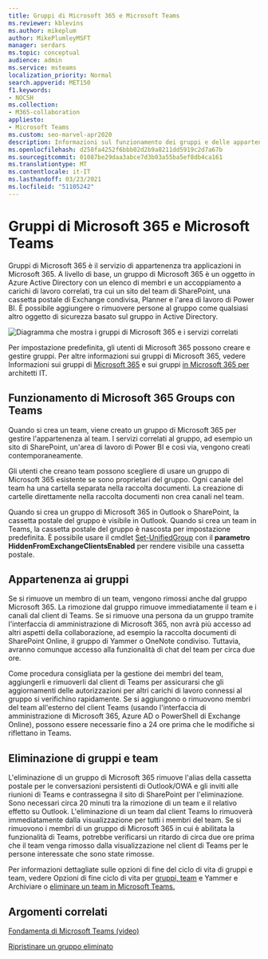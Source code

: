 ```yaml
---
title: Gruppi di Microsoft 365 e Microsoft Teams
ms.reviewer: kblevins
ms.author: mikeplum
author: MikePlumleyMSFT
manager: serdars
ms.topic: conceptual
audience: admin
ms.service: msteams
localization_priority: Normal
search.appverid: MET150
f1.keywords:
- NOCSH
ms.collection:
- M365-collaboration
appliesto:
- Microsoft Teams
ms.custom: seo-marvel-apr2020
description: Informazioni sul funzionamento dei gruppi e delle appartenenze ai gruppi di Microsoft 365 con Microsoft Teams.
ms.openlocfilehash: d258fa4252f6bbb02d2b9a8211dd5919c2d7a67b
ms.sourcegitcommit: 01087be29daa3abce7d3b03a55ba5ef8db4ca161
ms.translationtype: MT
ms.contentlocale: it-IT
ms.lasthandoff: 03/23/2021
ms.locfileid: "51105242"
---
```

# <a name="microsoft-365-groups-and-microsoft-teams"></a>Gruppi di Microsoft 365 e Microsoft Teams

Gruppi di Microsoft 365 è il servizio di appartenenza tra applicazioni in Microsoft 365. A livello di base, un gruppo di Microsoft 365 è un oggetto in Azure Active Directory con un elenco di membri e un accoppiamento a carichi di lavoro correlati, tra cui un sito del team di SharePoint, una cassetta postale di Exchange condivisa, Planner e l'area di lavoro di Power BI. È possibile aggiungere o rimuovere persone al gruppo come qualsiasi altro oggetto di sicurezza basato sul gruppo in Active Directory.

![Diagramma che mostra i gruppi di Microsoft 365 e i servizi correlati](/microsoft-365/media/microsoft-365-groups-hub-spoke.png?view=o365-worldwide)

Per impostazione predefinita, gli utenti di Microsoft 365 possono creare e gestire gruppi. Per altre informazioni sui gruppi di Microsoft 365, vedere Informazioni sui gruppi di [Microsoft 365](https://support.office.com/article/b565caa1-5c40-40ef-9915-60fdb2d97fa2) e sui gruppi [in Microsoft 365 per](teams-architecture-solutions-posters.md#groups-in-microsoft-365) architetti IT.

## <a name="how-microsoft-365-groups-work-with-teams"></a>Funzionamento di Microsoft 365 Groups con Teams

Quando si crea un team, viene creato un gruppo di Microsoft 365 per gestire l'appartenenza al team. I servizi correlati al gruppo, ad esempio un sito di SharePoint, un'area di lavoro di Power BI e così via, vengono creati contemporaneamente.

Gli utenti che creano team possono scegliere di usare un gruppo di Microsoft 365 esistente se sono proprietari del gruppo. Ogni canale del team ha una cartella separata nella raccolta documenti. La creazione di cartelle direttamente nella raccolta documenti non crea canali nel team.

Quando si crea un gruppo di Microsoft 365 in Outlook o SharePoint, la cassetta postale del gruppo è visibile in Outlook. Quando si crea un team in Teams, la cassetta postale del gruppo è nascosta per impostazione predefinita. È possibile usare il cmdlet [Set-UnifiedGroup](/powershell/module/exchange/users-and-groups/set-unifiedgroup) con il **parametro HiddenFromExchangeClientsEnabled** per rendere visibile una cassetta postale.

## <a name="group-membership"></a>Appartenenza ai gruppi

Se si rimuove un membro di un team, vengono rimossi anche dal gruppo Microsoft 365. La rimozione dal gruppo rimuove immediatamente il team e i canali dal client di Teams. Se si rimuove una persona da un gruppo tramite l'interfaccia di amministrazione di Microsoft 365, non avrà più accesso ad altri aspetti della collaborazione, ad esempio la raccolta documenti di SharePoint Online, il gruppo di Yammer o OneNote condiviso. Tuttavia, avranno comunque accesso alla funzionalità di chat del team per circa due ore.

Come procedura consigliata per la gestione dei membri del team, aggiungerli e rimuoverli dal client di Teams per assicurarsi che gli aggiornamenti delle autorizzazioni per altri carichi di lavoro connessi al gruppo si verifichino rapidamente. Se si aggiungono o rimuovono membri del team all'esterno del client Teams (usando l'interfaccia di amministrazione di Microsoft 365, Azure AD o PowerShell di Exchange Online), possono essere necessarie fino a 24 ore prima che le modifiche si riflettano in Teams.

## <a name="deleting-groups-and-teams"></a>Eliminazione di gruppi e team

L'eliminazione di un gruppo di Microsoft 365 rimuove l'alias della cassetta postale per le conversazioni persistenti di Outlook/OWA e gli inviti alle riunioni di Teams e contrassegna il sito di SharePoint per l'eliminazione. Sono necessari circa 20 minuti tra la rimozione di un team e il relativo effetto su Outlook. L'eliminazione di un team dal client Teams lo rimuoverà immediatamente dalla visualizzazione per tutti i membri del team. Se si rimuovono i membri di un gruppo di Microsoft 365 in cui è abilitata la funzionalità di Teams, potrebbe verificarsi un ritardo di circa due ore prima che il team venga rimosso dalla visualizzazione nel client di Teams per le persone interessate che sono state rimosse.

Per informazioni dettagliate sulle opzioni di fine del ciclo di vita di gruppi e team, vedere Opzioni di fine ciclo di vita per [gruppi, team](/microsoft-365/solutions/end-life-cycle-groups-teams-sites-yammer) e Yammer e Archiviare o [eliminare un team in Microsoft Teams.](./archive-or-delete-a-team.md)

## <a name="related-topics"></a>Argomenti correlati

[Fondamenta di Microsoft Teams (video)](https://aka.ms/teams-foundations)

[Ripristinare un gruppo eliminato](/microsoft-365/admin/create-groups/restore-deleted-group)